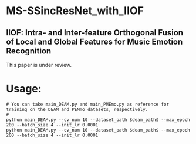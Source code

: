 # MS-SSincResNet_with_IIOF
## IIOF: Intra- and Inter-feature Orthogonal Fusion of Local and Global Features for Music Emotion Recognition
This paper is under review.

# Usage:
```
# You can take main_DEAM.py and main_PMEmo.py as reference for training on the DEAM and PEMmo datasets, respectively.
# 
python main_DEAM.py --cv_num 10 --dataset_path $deam_path$ --max_epoch 200 --batch_size 4 --init_lr 0.0001
python main_DEAM.py --cv_num 10 --dataset_path $deam_path$ --max_epoch 200 --batch_size 4 --init_lr 0.0001
```
